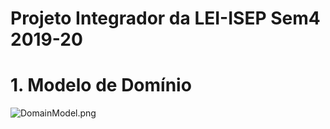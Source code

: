# Projeto Integrador da LEI-ISEP Sem4 2019-20

# 1. Modelo de Domínio

![DomainModel.png](documentacao/DomainModel.png)
